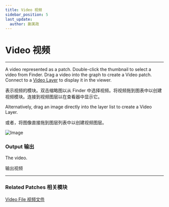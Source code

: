 ```yaml
---
title: Video 视频
sidebar_position: 5
last_update:
  author: 蒯美政
---
```


# Video 视频

---

A video represented as a patch. Double-click the thumbnail to select a video from Finder. Drag a video into the graph to create a Video patch. Connect to a [Video Layer](./../Layer/Video%20Layer.md) to display it in the viewer.

表示视频的模块。双击缩略图以从 Finder 中选择视频。将视频拖到图表中以创建视频模块。连接到视频图层以在查看器中显示它。

Alternatively, drag an image directly into the layer list to create a Video Layer.

或者，将图像直接拖到图层列表中以创建视频图层。

![Image](@site/static/img/docs/Utility/video.png)

### Output 输出

The video.

输出视频

---

### Related Patches 相关模块

[Video File 视频文件](./../Layer/Video%20File.md)
